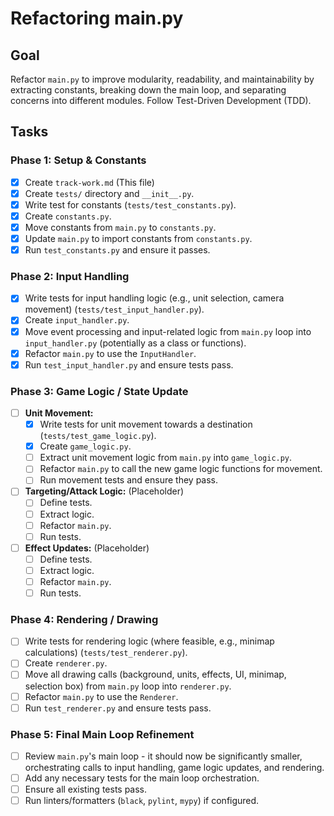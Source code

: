 # Refactoring main.py

## Goal
Refactor `main.py` to improve modularity, readability, and maintainability by extracting constants, breaking down the main loop, and separating concerns into different modules. Follow Test-Driven Development (TDD).

## Tasks

### Phase 1: Setup & Constants
- [x] Create `track-work.md` (This file)
- [x] Create `tests/` directory and `__init__.py`.
- [x] Write test for constants (`tests/test_constants.py`).
- [x] Create `constants.py`.
- [x] Move constants from `main.py` to `constants.py`.
- [x] Update `main.py` to import constants from `constants.py`.
- [x] Run `test_constants.py` and ensure it passes.

### Phase 2: Input Handling
- [x] Write tests for input handling logic (e.g., unit selection, camera movement) (`tests/test_input_handler.py`).
- [x] Create `input_handler.py`.
- [x] Move event processing and input-related logic from `main.py` loop into `input_handler.py` (potentially as a class or functions).
- [x] Refactor `main.py` to use the `InputHandler`.
- [x] Run `test_input_handler.py` and ensure tests pass.

### Phase 3: Game Logic / State Update

- [ ] **Unit Movement:**
    - [x] Write tests for unit movement towards a destination (`tests/test_game_logic.py`).
    - [x] Create `game_logic.py`.
    - [ ] Extract unit movement logic from `main.py` into `game_logic.py`.
    - [ ] Refactor `main.py` to call the new game logic functions for movement.
    - [ ] Run movement tests and ensure they pass.
- [ ] **Targeting/Attack Logic:** (Placeholder)
    - [ ] Define tests.
    - [ ] Extract logic.
    - [ ] Refactor `main.py`.
    - [ ] Run tests.
- [ ] **Effect Updates:** (Placeholder)
    - [ ] Define tests.
    - [ ] Extract logic.
    - [ ] Refactor `main.py`.
    - [ ] Run tests.

### Phase 4: Rendering / Drawing
- [ ] Write tests for rendering logic (where feasible, e.g., minimap calculations) (`tests/test_renderer.py`).
- [ ] Create `renderer.py`.
- [ ] Move all drawing calls (background, units, effects, UI, minimap, selection box) from `main.py` loop into `renderer.py`.
- [ ] Refactor `main.py` to use the `Renderer`.
- [ ] Run `test_renderer.py` and ensure tests pass.

### Phase 5: Final Main Loop Refinement
- [ ] Review `main.py`'s main loop - it should now be significantly smaller, orchestrating calls to input handling, game logic updates, and rendering.
- [ ] Add any necessary tests for the main loop orchestration.
- [ ] Ensure all existing tests pass.
- [ ] Run linters/formatters (`black`, `pylint`, `mypy`) if configured.
